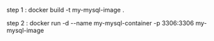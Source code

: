 step 1 : docker build -t my-mysql-image .

step 2 : docker run -d --name my-mysql-container -p 3306:3306 my-mysql-image
